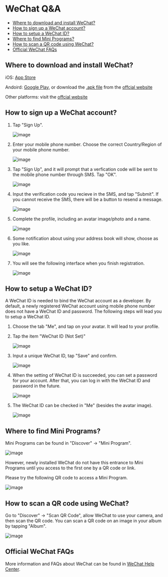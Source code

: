 # WeChat Q&A

* [Where to download and install WeChat?](#where-to-download-and-install-wechat)
* [How to sign up a WeChat account?](#how-to-sign-up-a-wechat-account)
* [How to setup a WeChat ID?](#how-to-setup-a-wechat-id)
* [Where to find Mini Programs?](#where-to-find-mini-programs)
* [How to scan a QR code using WeChat?](#how-to-scan-a-qr-code-using-wechat)
* [Official WeChat FAQs](#official-wechat-faqs)

## Where to download and install WeChat?

iOS: [App Store](https://appsto.re/us/S8gTy.i)

Andoird: [Google Play](https://play.google.com/store/apps/details?id=com.tencent.mm&referrer=utm_source%3Dwechat.com%26utm_medium%3Ddesktop), or download the [.apk file](http://dlglobal.qq.com/weixin/android/wechat.apk) from the [offcial website](http://www.wechat.com)

Other platforms: visit the [offcial website](http://www.wechat.com)

## How to sign up a WeChat account?

1. Tap "Sign Up".

   ![image](http://portland.csis.u-tokyo.ac.jp/images/miniprogram/wechatsignup01.jpg)
   
2. Enter your mobile phone number. Choose the correct Country/Region of your mobile phone number.

   ![image](http://portland.csis.u-tokyo.ac.jp/images/miniprogram/wechatsignup02.jpg)
   
3. Tap "Sign Up", and it will prompt that a verfication code will be sent to the mobile phone number through SMS. Tap "OK".

   ![image](http://portland.csis.u-tokyo.ac.jp/images/miniprogram/wechatsignup03.jpg)
   
4. Input the verification code you recieve in the SMS, and tap "Submit". If you cannot receive the SMS, there will be a button to resend a message.

   ![image](http://portland.csis.u-tokyo.ac.jp/images/miniprogram/wechatsignup04.jpg)
   
5. Complete the profile, including an avatar image/photo and a name.

   ![image](http://portland.csis.u-tokyo.ac.jp/images/miniprogram/wechatsignup05.jpg)
   
6. Some notification about using your address book will show, choose as you like.
   
   ![image](http://portland.csis.u-tokyo.ac.jp/images/miniprogram/wechatsignup06.jpg)
   
7. You will see the following interface when you finish registration.

   ![image](http://portland.csis.u-tokyo.ac.jp/images/miniprogram/wechatsignup07.jpg)

## How to setup a WeChat ID?

A WeChat ID is needed to bind the WeChat account as a developer. By default, a newly registered WeChat account using mobile phone number does not have a WeChat ID and password. The following steps will lead you to setup a WeChat ID.

1. Choose the tab "Me", and tap on your avatar. It will lead to your profile.
2. Tap the item "WeChat ID (Not Set)"

   ![image](http://portland.csis.u-tokyo.ac.jp/images/miniprogram/wechatid01_02.jpg)

3. Input a unique WeChat ID, tap "Save" and confirm.

   ![image](http://portland.csis.u-tokyo.ac.jp/images/miniprogram/wechatid03.jpg)

4. When the setting of WeChat ID is succeeded, you can set a password for your account. After that, you can log in with the WeChat ID and password in the future.

   ![image](http://portland.csis.u-tokyo.ac.jp/images/miniprogram/wechatid04.jpg)

5. The WeChat ID can be checked in "Me" (besides the avatar image).

   ![image](http://portland.csis.u-tokyo.ac.jp/images/miniprogram/wechatid.jpg)

## Where to find Mini Programs?

Mini Programs can be found in "Discover" -> "Mini Program".

   ![image](http://portland.csis.u-tokyo.ac.jp/images/miniprogram/miniprogram.jpg)

However, newly installed WeChat do not have this entrance to Mini Programs until you access to the first one by a QR code or link.

Please try the following QR code to access a Mini Program.

   ![image](https://www.wxappr.com/appdata/001/001207/qrcode.png?v=1)

## How to scan a QR code using WeChat?

Go to "Discover" -> "Scan QR Code", allow WeChat to use your camera, and then scan the QR code. You can scan a QR code on an image in your album by tapping "Album".

   ![image](http://portland.csis.u-tokyo.ac.jp/images/miniprogram/discover-qr.jpg)
   
## Official WeChat FAQs
More information and FAQs about WeChat can be found in [WeChat Help Center](http://help.wechat.com/oshelpcenter/?lang=en&Channel=helpcenter).

